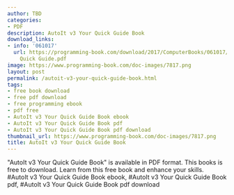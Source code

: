 ```yaml
---
author: TBD
categories:
- PDF
description: AutoIt v3 Your Quick Guide Book
download_links:
- info: '061017'
  url: https://programming-book.com/download/2017/ComputerBooks/061017/AutoIt v3 Your
    Quick Guide.pdf
image: https://www.programming-book.com/doc-images/7817.png
layout: post
permalink: /autoit-v3-your-quick-guide-book.html
tags:
- free book download
- free pdf download
- free programming ebook
- pdf free
- AutoIt v3 Your Quick Guide Book ebook
- AutoIt v3 Your Quick Guide Book pdf
- AutoIt v3 Your Quick Guide Book pdf download
thumbnail_url: https://www.programming-book.com/doc-images/7817.png
title: AutoIt v3 Your Quick Guide Book
---
```


 
<div class="item-desc text-justify">
  "AutoIt v3 Your Quick Guide Book" is available in PDF format. This books is free to download. Learn from this free book and enhance your skills.
  <br>
  #AutoIt v3 Your Quick Guide Book ebook, #AutoIt v3 Your Quick Guide Book pdf, #AutoIt v3 Your Quick Guide Book pdf download
</div>